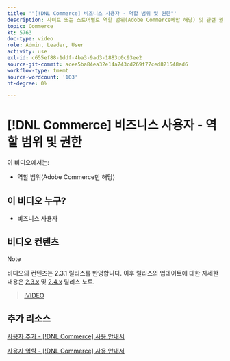 ```yaml
---
title: '"[!DNL Commerce] 비즈니스 사용자 - 역할 범위 및 권한"'
description: 사이트 또는 스토어별로 역할 범위(Adobe Commerce에만 해당) 및 관련 권한을 정의하는 방법을 알아봅니다.
topic: Commerce
kt: 5763
doc-type: video
role: Admin, Leader, User
activity: use
exl-id: c655ef88-1ddf-4ba3-9ad3-1883c0c93ee2
source-git-commit: acee5ba84ea32e14a743cd269f77ced821548ad6
workflow-type: tm+mt
source-wordcount: '103'
ht-degree: 0%

---
```


# [!DNL Commerce] 비즈니스 사용자 - 역할 범위 및 권한

이 비디오에서는:

- 역할 범위(Adobe Commerce만 해당)

## 이 비디오 누구?

- 비즈니스 사용자

## 비디오 컨텐츠

>[!NOTE]
>
>비디오의 컨텐츠는 2.3.1 릴리스를 반영합니다. 이후 릴리스의 업데이트에 대한 자세한 내용은 [ 2.3.x](https://devdocs.magento.com/guides/v2.3/release-notes/bk-release-notes.html) 및 [2.4.x](https://devdocs.magento.com/guides/v2.4/release-notes/bk-release-notes.html) 릴리스 노트.

>[!VIDEO](https://video.tv.adobe.com/v/35948?quality=12&learn=on)

## 추가 리소스

[사용자 추가 - [!DNL Commerce] 사용 안내서](https://docs.magento.com/user-guide/system/permissions-users-all.html)

[사용자 역할 - [!DNL Commerce] 사용 안내서](https://docs.magento.com/user-guide/system/permissions-user-roles.html)
